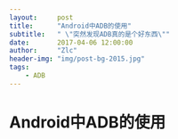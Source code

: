 ```yaml
---
layout:     post
title:      "Android中ADB的使用"
subtitle:   " \"突然发现ADB真的是个好东西\""
date:       2017-04-06 12:00:00
author:     "Zlc"
header-img: "img/post-bg-2015.jpg"
tags:
    - ADB
---
```


# Android中ADB的使用

